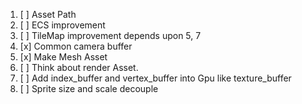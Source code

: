1. [ ] Asset Path 
2. [ ] ECS improvement
3. [ ] TileMap improvement depends upon 5, 7
4. [x] Common camera buffer
5. [x] Make Mesh Asset
6. [ ] Think about render Asset. 
7. [ ] Add index_buffer and vertex_buffer into Gpu like texture_buffer
8. [ ] Sprite size and scale decouple
